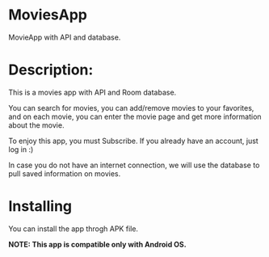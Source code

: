 # MoviesApp

MovieApp with API and database.

# Description:

This is a movies app with API and Room database.

You can search for movies, you can add/remove movies to your favorites, and on each movie, you can enter the movie page and get more information about the movie.

To enjoy this app, you must Subscribe. If you already have an account, just log in :)

In case you do not have an internet connection, we will use the database to pull saved information on movies.

# Installing

You can install the app throgh APK file.

**NOTE: This app is compatible only with Android OS.**

